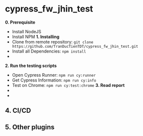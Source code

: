 # cypress_fw_jhin_test
**0. Prerequisite**
- Install NodeJS
- Install NPM
**1. Installing**
- Clone from remote repository: `git clone https://github.com/TranDucTienTDT/cypress_fw_jhin_test.git`
- Install all Dependencies: `npm install`
- 
**2. Run the testing scripts**
- Open Cypress Runner: `npm run cy:runner`
- Get Cypress Information: `npm run cy:info`
- Test on Chrome: `npm run cy:test:chrome`
**3. Read report**
- 
-
**4. CI/CD**
-
**5. Other plugins**
-
